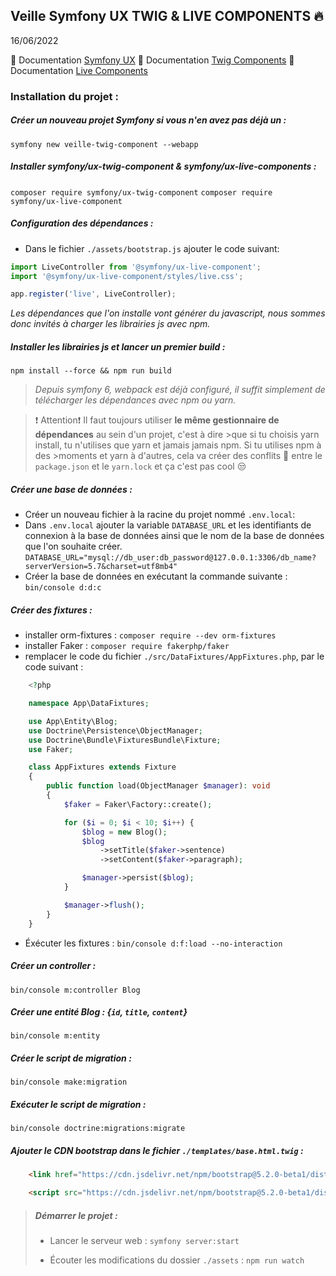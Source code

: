 ## Veille Symfony UX TWIG & LIVE COMPONENTS 🔥
16/06/2022

📌 Documentation [Symfony UX](https://symfony.com/doc/current/frontend/ux.html)
📌 Documentation [Twig Components](https://symfony.com/bundles/ux-twig-component/current/index.html)
📌 Documentation [Live Components](https://symfony.com/bundles/ux-live-component/current/index.html)


### Installation du projet :

##### Créer un nouveau projet Symfony si vous n'en avez pas déjà un :
```symfony new veille-twig-component --webapp```
    
##### Installer symfony/ux-twig-component & symfony/ux-live-components :
```composer require symfony/ux-twig-component```
```composer require symfony/ux-live-component```

##### Configuration des dépendances :
  - Dans le fichier `./assets/bootstrap.js` ajouter le code suivant:

```js
import LiveController from '@symfony/ux-live-component';
import '@symfony/ux-live-component/styles/live.css';

app.register('live', LiveController);
```

*Les dépendances que l'on installe vont générer du javascript, nous sommes donc invités à charger les librairies js avec npm.*

##### Installer les librairies js et lancer un premier build :
```npm install --force && npm run build```

> *Depuis symfony 6, webpack est déjà configuré, il suffit simplement de télécharger les dépendances avec npm ou yarn.*

>❗️ Attention❗️ 
>Il faut toujours utiliser **le même gestionnaire de dépendances** au sein d'un projet, c'est à dire >que si tu choisis yarn install, tu n'utilises que yarn et jamais jamais npm. Si tu utilises npm à des >moments et yarn à d'autres, cela va créer des conflits 🧨 entre le ```package.json``` et le ```yarn.lock``` et ça c'est pas cool 😒

##### Créer une base de données :
  - Créer un nouveau fichier à la racine du projet nommé ```.env.local```:
  - Dans ```.env.local``` ajouter la variable ```DATABASE_URL``` et les identifiants de connexion à la base de données ainsi que le nom de la base de données que l'on souhaite créer.
  ```DATABASE_URL="mysql://db_user:db_password@127.0.0.1:3306/db_name?serverVersion=5.7&charset=utf8mb4"```
  - Créer la base de données en exécutant la commande suivante : ```bin/console d:d:c```

##### Créer des fixtures :
  - installer orm-fixtures : ```composer require --dev orm-fixtures```
  - installer Faker : ```composer require fakerphp/faker```
  - remplacer le code du fichier `./src/DataFixtures/AppFixtures.php`, par le code suivant :
```php
    <?php

    namespace App\DataFixtures;

    use App\Entity\Blog;
    use Doctrine\Persistence\ObjectManager;
    use Doctrine\Bundle\FixturesBundle\Fixture;
    use Faker;

    class AppFixtures extends Fixture
    {
        public function load(ObjectManager $manager): void
        {
            $faker = Faker\Factory::create();

            for ($i = 0; $i < 10; $i++) {
                $blog = new Blog();
                $blog
                    ->setTitle($faker->sentence)
                    ->setContent($faker->paragraph);

                $manager->persist($blog);
            }

            $manager->flush();
        }
    }
```

  - Éxécuter les fixtures : ```bin/console d:f:load --no-interaction``` 
  
##### Créer un controller :
```bin/console m:controller Blog```

##### Créer une entité Blog : {`id`, `title`, `content`}
```bin/console m:entity```

##### Créer le script de migration :
```bin/console make:migration```
##### Exécuter le script de migration :
```bin/console doctrine:migrations:migrate```

##### Ajouter le CDN bootstrap dans le fichier `./templates/base.html.twig` :
```html
    <link href="https://cdn.jsdelivr.net/npm/bootstrap@5.2.0-beta1/dist/css/bootstrap.min.css" rel="stylesheet" integrity="sha384-0evHe/X+R7YkIZDRvuzKMRqM+OrBnVFBL6DOitfPri4tjfHxaWutUpFmBp4vmVor" crossorigin="anonymous">

    <script src="https://cdn.jsdelivr.net/npm/bootstrap@5.2.0-beta1/dist/js/bootstrap.bundle.min.js" integrity="sha384-pprn3073KE6tl6bjs2QrFaJGz5/SUsLqktiwsUTF55Jfv3qYSDhgCecCxMW52nD2" crossorigin="anonymous"></script>
```

>##### Démarrer le projet :
>- Lancer le serveur web :
> ```symfony server:start```
>
>- Écouter les modifications du dossier `./assets` :
> ```npm run watch```
